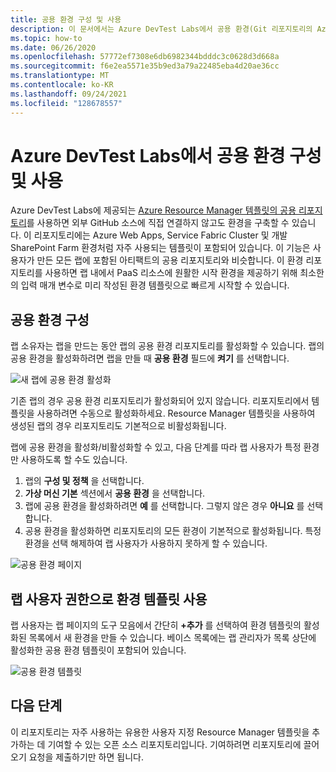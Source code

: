 ```yaml
---
title: 공용 환경 구성 및 사용
description: 이 문서에서는 Azure DevTest Labs에서 공용 환경(Git 리포지토리의 Azure Resource Manager 템플릿)을 구성하고 사용하는 방법을 설명합니다.
ms.topic: how-to
ms.date: 06/26/2020
ms.openlocfilehash: 57772ef7308e6db6982344bdddc3c0628d3d668a
ms.sourcegitcommit: f6e2ea5571e35b9ed3a79a22485eba4d20ae36cc
ms.translationtype: MT
ms.contentlocale: ko-KR
ms.lasthandoff: 09/24/2021
ms.locfileid: "128678557"
---
```

# <a name="configure-and-use-public-environments-in-azure-devtest-labs"></a>Azure DevTest Labs에서 공용 환경 구성 및 사용
Azure DevTest Labs에 제공되는 [Azure Resource Manager 템플릿의 공용 리포지토리](https://github.com/Azure/azure-devtestlab/tree/master/Environments)를 사용하면 외부 GitHub 소스에 직접 연결하지 않고도 환경을 구축할 수 있습니다. 이 리포지토리에는 Azure Web Apps, Service Fabric Cluster 및 개발 SharePoint Farm 환경처럼 자주 사용되는 템플릿이 포함되어 있습니다. 이 기능은 사용자가 만든 모든 랩에 포함된 아티팩트의 공용 리포지토리와 비슷합니다. 이 환경 리포지토리를 사용하면 랩 내에서 PaaS 리소스에 원활한 시작 환경을 제공하기 위해 최소한의 입력 매개 변수로 미리 작성된 환경 템플릿으로 빠르게 시작할 수 있습니다. 

## <a name="configuring-public-environments"></a>공용 환경 구성
랩 소유자는 랩을 만드는 동안 랩의 공용 환경 리포지토리를 활성화할 수 있습니다. 랩의 공용 환경을 활성화하려면 랩을 만들 때 **공용 환경** 필드에 **켜기** 를 선택합니다. 

![새 랩에 공용 환경 활성화](media/devtest-lab-configure-use-public-environments/enable-public-environment-new-lab.png)


기존 랩의 경우 공용 환경 리포지토리가 활성화되어 있지 않습니다. 리포지토리에서 템플릿을 사용하려면 수동으로 활성화하세요. Resource Manager 템플릿을 사용하여 생성된 랩의 경우 리포지토리도 기본적으로 비활성화됩니다.

랩에 공용 환경을 활성화/비활성화할 수 있고, 다음 단계를 따라 랩 사용자가 특정 환경만 사용하도록 할 수도 있습니다. 

1. 랩의 **구성 및 정책** 을 선택합니다. 
2. **가상 머신 기본** 섹션에서 **공용 환경** 을 선택합니다.
3. 랩에 공용 환경을 활성화하려면 **예** 를 선택합니다. 그렇지 않은 경우 **아니요** 를 선택합니다. 
4. 공용 환경을 활성화하면 리포지토리의 모든 환경이 기본적으로 활성화됩니다. 특정 환경을 선택 해제하여 랩 사용자가 사용하지 못하게 할 수 있습니다. 

![공용 환경 페이지](media/devtest-lab-configure-use-public-environments/public-environments-page.png)

## <a name="use-environment-templates-as-a-lab-user"></a>랩 사용자 권한으로 환경 템플릿 사용
랩 사용자는 랩 페이지의 도구 모음에서 간단히 **+추가** 를 선택하여 환경 템플릿의 활성화된 목록에서 새 환경을 만들 수 있습니다. 베이스 목록에는 랩 관리자가 목록 상단에 활성화한 공용 환경 템플릿이 포함되어 있습니다.

![공용 환경 템플릿](media/devtest-lab-configure-use-public-environments/public-environment-templates.png)

## <a name="next-steps"></a>다음 단계
이 리포지토리는 자주 사용하는 유용한 사용자 지정 Resource Manager 템플릿을 추가하는 데 기여할 수 있는 오픈 소스 리포지토리입니다. 기여하려면 리포지토리에 끌어오기 요청을 제출하기만 하면 됩니다.  
